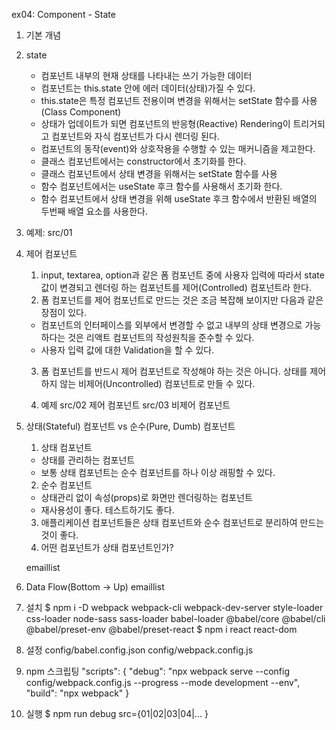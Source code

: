 ex04: Component - State

01. 기본 개념
  1. state
     - 컴포넌트 내부의 현재 상태를 나타내는 쓰기 가능한 데이터
     - 컴포넌트는 this.state 안에 에러 데이터(상태)가질 수 있다.
     - this.state은 특정 컴포넌트 전용이며 변경을 위해서는 setState 함수를 사용(Class Component)
     - 상태가 업데이트가 되면 컴포넌트의 반응형(Reactive) Rendering이 트리거되고 컴포넌트와 자식 컴포넌트가 다시 렌더링 된다.
     - 컴포넌트의 동작(event)와 상호작용을 수행할 수 있는 매커니즘을 제고한다.
     - 클래스 컴포넌트에서는 constructor에서 초기화를 한다.
     - 클래스 컴포넌트에서 상태 변경을 위해서는 setState 함수를 사용
     - 함수 컴포넌트에서는 useState 후크 함수를 사용해서 초기화 한다.
     - 함수 컴포넌트에서 상태 변경을 위해 useState 후크 함수에서 반환된 배열의 두번째 배열 요소를 사용한다. 

  2. 예제: src/01

02. 제어 컴포넌트
    1. input, textarea, option과 같은 폼 컴포넌트 중에 사용자 입력에 따라서 state값이
    변경되고 렌더링 하는 컴포넌트를 제어(Controlled) 컴포넌트라 한다. 
    2. 폼 컴포넌트를 제어 컴포넌트로 만드는 것은 조금 복잡해 보이지만 다음과 같은 장점이 있다.
      - 컴포넌트의 인터페이스를 외부에서 변경할 수 없고 내부의 상태 변경으로 가능하다는 것은 리액트 컴포넌트의 작성원칙을 준수할 수 있다.
      - 사용자 입력 값에 대한 Validation을 할 수 있다.
    3. 폼 컴포넌트를 반드시 제어 컴포넌트로 작성해야 하는 것은 아니다. 상태를 제어하지 않는 비제어(Uncontrolled) 컴포넌트로 만들 수 있다.

    4. 예제
    src/02 제어 컴포넌트
    src/03 비제어 컴포넌트

03. 상태(Stateful) 컴포넌트 vs 순수(Pure, Dumb) 컴포넌트
    1. 상태 컴포넌트
      - 상태를 관리하는 컴포넌트
      - 보통 상태 컴포넌트는 순수 컴포넌트를 하나 이상 래핑할 수 있다.
    2. 순수 컴포넌트
      - 상태관리 없이 속성(props)로 화면만 렌더링하는 컴포넌트
      - 재사용성이 좋다. 테스트하기도 좋다.
    3. 애플리케이션 컴포넌트들은 상태 컴포넌트와 순수 컴포넌트로 분리하여 만드는 것이 좋다.
    4. 어떤 컴포넌트가 상태 컴포넌트인가?
    
    emaillist

04.  Data Flow(Bottom -> Up)
    emaillist


1. 설치
$ npm i -D webpack webpack-cli webpack-dev-server style-loader css-loader node-sass sass-loader babel-loader @babel/core @babel/cli @babel/preset-env @babel/preset-react
$ npm i react react-dom

2. 설정
config/babel.config.json
config/webpack.config.js

3. npm 스크립팅
  "scripts": {
    "debug": "npx webpack serve --config config/webpack.config.js --progress --mode development --env",
    "build": "npx webpack"
  }

4. 실행
$ npm run debug src={01|02|03|04|... }
